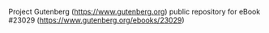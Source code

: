 Project Gutenberg (https://www.gutenberg.org) public repository for eBook #23029 (https://www.gutenberg.org/ebooks/23029)
